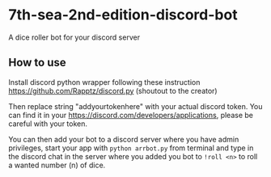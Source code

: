 # 7th-sea-2nd-edition-discord-bot
A dice roller bot for your discord server

## How to use

Install discord python wrapper following these instruction https://github.com/Rapptz/discord.py (shoutout to the creator)

Then replace string "addyourtokenhere" with your actual discord token. You can find it in your https://discord.com/developers/applications, please 
be careful with your token.

You can then add your bot to a discord server where you have admin privileges, start your app with ```python arrbot.py``` from terminal and type 
in the discord chat in the server where you added you bot to ```!roll <n>``` to roll a wanted number (n) of dice.

